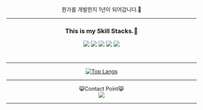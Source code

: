 <div align="center">
  
 뭔가를 개발한지 1년이 되어갑니다.👾

</div>
<div align="center">
  
*****
  
### This is my Skill Stacks.👀
  

<img src="https://img.shields.io/badge/Python-3776AB?style=flat-square&logo=python&logoColor=yellow"/> 
<img src="https://img.shields.io/badge/FastAPI-009688?style=flat-square&logo=FastAPI&logoColor=white"/> 
<img src="https://img.shields.io/badge/Nginx-009639?style=flat-square&logo=NGINX&logoColor=white"/> 
<img src="https://img.shields.io/badge/PostgreSQL-4169E1?style=flat-square&logo=PostgreSQL&logoColor=white"/> 
<img src="https://img.shields.io/badge/AWS-232F3E?style=flat-square&logo=Amazon AWS&logoColor=white"/>

#
*****
   
[![Top Langs](https://github-readme-stats.vercel.app/api/top-langs/?username=whitecloud94&layout=compact&theme=dark)](https://github.com/whitecloud94/github-readme-stats)

*****

 
😸Contact Point😸 <br>
<a href="mailto:ajemfld1@gmail.com">
<img
src="https://img.shields.io/badge/Gmail-d14836?style=flat-square&logo=Gmail&logoColor=white&link=mailto:quf8093@gmail.com"
style="height : auto; margin-left : 10px; margin-right : 10px;"/>
</a>

  
*****

  
